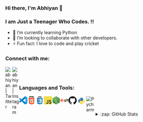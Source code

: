 ### Hi there, I'm Abhiyan  👋

### I am Just a Teenager Who Codes. !!
- 🌱 I’m currently learning Python
- 👯 I’m looking to collaborate with other developers.
- ⚡ Fun fact: I love to code and play cricket

### Connect with me:

<a href="https://twitter.com/abhiyan1997"><img align="left" alt="abhiyan | Twitter" width="22px" src="https://cdn.jsdelivr.net/npm/simple-icons@v3/icons/twitter.svg" /></a>
<a href="https://www.instagram.com/abhiyan1997/"><img align="left" alt="abhiyan | Instagram" width="22px" src="https://cdn.jsdelivr.net/npm/simple-icons@v3/icons/instagram.svg" /></a>
<br>
<br>

### Languages and Tools:

<a href="https://github.com/abhiyan1997"><img align="left" alt="Visual Studio Code" width="26px" src="https://raw.githubusercontent.com/github/explore/80688e429a7d4ef2fca1e82350fe8e3517d3494d/topics/visual-studio-code/visual-studio-code.png" /> </a>
<a href="https://github.com/abhiyan1997"><img align="left" alt="HTML5" width="26px" src="https://raw.githubusercontent.com/github/explore/80688e429a7d4ef2fca1e82350fe8e3517d3494d/topics/html/html.png" /> </a>
<a href="https://github.com/abhiyan1997"><img align="left" alt="CSS3" width="26px" src="https://raw.githubusercontent.com/github/explore/80688e429a7d4ef2fca1e82350fe8e3517d3494d/topics/css/css.png" /> </a>
<a href="https://github.com/abhiyan1997"><img align="left" alt="JavaScript" width="26px" src="https://raw.githubusercontent.com/github/explore/80688e429a7d4ef2fca1e82350fe8e3517d3494d/topics/javascript/javascript.png" /> </a>
<a href="https://github.com/abhiyan1997"><img align="left" alt="Node.js" width="26px" src="https://raw.githubusercontent.com/github/explore/80688e429a7d4ef2fca1e82350fe8e3517d3494d/topics/nodejs/nodejs.png" /> </a>
<a href="https://github.com/abhiyan1997"><img align="left" alt="Git" width="26px" src="https://raw.githubusercontent.com/github/explore/80688e429a7d4ef2fca1e82350fe8e3517d3494d/topics/git/git.png" /> </a>
<a href="https://github.com/abhiyan1997"><img align="left" alt="GitHub" width="26px" src="https://raw.githubusercontent.com/github/explore/78df643247d429f6cc873026c0622819ad797942/topics/github/github.png" /> </a>
<a href="https://github.com/abhiyan1997"><img align="left" alt="Python" width="30px" src="https://raw.githubusercontent.com/github/explore/80688e429a7d4ef2fca1e82350fe8e3517d3494d/topics/python/python.png" /> </a>
<a href="https://github.com/abhiyan1997"><img align="left" alt="Pycharm" width="30px" src="https://w7.pngwing.com/pngs/929/444/png-transparent-pycharm-integrated-development-environment-python-intellij-idea-computer-programming-restart-miscellaneous-angle-text.png" /> </a>
<br />
<br />
<details>
  <summary>:zap: GitHub Stats</summary>

  <img align="left" alt="codeSTACKr's GitHub Stats" src="https://github-readme-stats.codestackr.vercel.app/api?username=abhiyan1997&show_icons=true&hide_border=true" />

</details>
